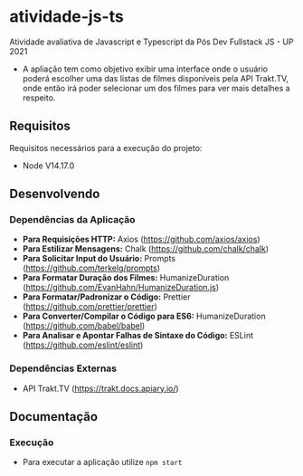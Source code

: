 # atividade-js-ts

Atividade avaliativa de Javascript e Typescript da Pós Dev Fullstack JS - UP 2021
- A apliação tem como objetivo exibir uma interface onde o usuário poderá escolher uma das listas de filmes disponíveis pela API Trakt.TV, onde então irá poder selecionar um dos filmes para ver mais detalhes a respeito.

## Requisitos
Requisitos necessários para a execução do projeto:
- Node V14.17.0

## Desenvolvendo
### Dependências da Aplicação
- **Para Requisições HTTP:** Axios (https://github.com/axios/axios)
- **Para Estilizar Mensagens:** Chalk (https://github.com/chalk/chalk)
- **Para Solicitar Input do Usuário:** Prompts (https://github.com/terkelg/prompts)
- **Para Formatar Duração dos Filmes:** HumanizeDuration (https://github.com/EvanHahn/HumanizeDuration.js)
- **Para Formatar/Padronizar o Código:** Prettier (https://github.com/prettier/prettier)
- **Para Converter/Compilar o Código para ES6:** HumanizeDuration (https://github.com/babel/babel)
- **Para Analisar e Apontar Falhas de Sintaxe do Código:** ESLint (https://github.com/eslint/eslint)

### Dependências Externas
- API Trakt.TV (https://trakt.docs.apiary.io/)

## Documentação
### Execução
- Para executar a aplicação utilize `npm start`
